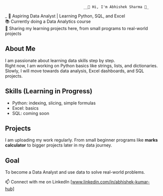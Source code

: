                                         __👋 Hi, I'm Abhishek Sharma 🧠_
_
🎯 Aspiring Data Analyst | Learning Python, SQL, and Excel  
📚 Currently doing a Data Analytics course  
🚀 Sharing my learning projects here, from small programs to real-world projects  

## About Me
I am passionate about learning data skills step by step.  
Right now, I am working on Python basics like strings, lists, and dictionaries.  
Slowly, I will move towards data analysis, Excel dashboards, and SQL projects.  

## Skills (Learning in Progress)
- Python: indexing, slicing, simple formulas  
- Excel: basics  
- SQL: coming soon  

## Projects
I am uploading my work regularly. From small beginner programs like **marks calculator** to bigger projects later in my data journey. 

## Goal
To become a Data Analyst and use data to solve real-world problems.  

📫 Connect with me on LinkedIn [www.linkedin.com/in/abhishek-kumar-hub]
